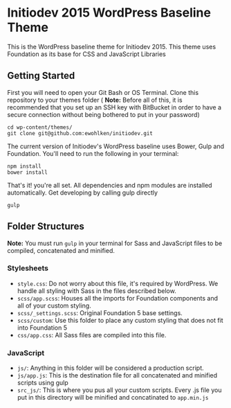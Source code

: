 # Initiodev 2015 WordPress Baseline Theme

This is the WordPress baseline theme for Initiodev 2015. This theme uses Foundation as its base for CSS and JavaScript Libraries

## Getting Started
First you will need to open your Git Bash or OS Terminal. Clone this repository to your themes folder ( **Note:** Before all of this, it is recommended that you set up an SSH key with BitBucket in order to have a secure connection without being bothered to put in your password)


    cd wp-content/themes/
    git clone git@github.com:ewohlken/initiodev.git
 
The current version of Initiodev's WordPress baseline uses Bower, Gulp and Foundation. You'll need to run the following in your terminal:


    npm install
    bower install    
    
That's it! you're all set. All dependencies and npm modules are installed automatically. Get developing by calling gulp directly

    gulp
  
## Folder Structures

**Note:** You must run `gulp` in your terminal for Sass and JavaScript files to be compiled, concatenated and minified. 

### Stylesheets

  * `style.css`: Do not worry about this file, it's required by WordPress. We handle all styling with Sass in the files described below.
  * `scss/app.scss`: Houses all the imports for Foundation components and all of your custom styling.
  * `scss/_settings.scss`: Original Foundation 5 base settings.
  * `scss/custom`: Use this folder to place any custom styling that does not fit into Foundation 5
  * `css/app.css`: All Sass files are compiled into this file.
  
### JavaScript

  * `js/`: Anything in this folder will be considered a production script.
  * `js/app.js`: This is the destination file for all concatenated and minified scripts using gulp
  * `src_js/`: This is where you pus all your custom scripts. Every .js file you put in this directory will be minified and concatinated to `app.min.js`